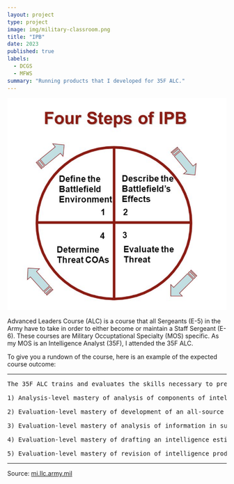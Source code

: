 ```yaml
---
layout: project
type: project
image: img/military-classroom.png
title: "IPB"
date: 2023
published: true
labels:
  - DCGS
  - MFWS
summary: "Running products that I developed for 35F ALC."
---
```


<img class="img-fluid" src="../img/igniting/IPB.png">

Advanced Leaders Course (ALC) is a course that all Sergeants (E-5) in the Army have to take in order to either become or maintain a Staff Sergeant (E-6). These courses are Military Occuptational Specialty (MOS) specific. As my MOS is an Intelligence Analyst (35F), I attended the 35F ALC.  

To give you a rundown of the course, here is an example of the expected course outcome:

<hr>

<pre>
The 35F ALC trains and evaluates the skills necessary to prepare 35F Staff Sergeants to lead and train Soldiers and manage intelligence activities and resources as a multi- skilled technician in Large Scale Combat Operations (LSCO). The 35F ALC consists of four modules including NCO foundations, Pre-Deployment, Offensive Operations and Stability Operations. Throughout these modules students exercise the attributes and competencies of leadership with in a small group environment, while conducting analysis, developing intelligence products and delivering intelligence briefings. The primary outcomes from teaching these modules include: 

1) Analysis-level mastery of analysis of components of intelligence architecture. Students assess coordination requirements that are necessary for the successful execution of the intelligence architecture plan in a written examination. This assessment requires 70% on the rubric to pass. 
  
2) Evaluation-level mastery of development of an all-source training plan. Students work individually to develop a near term training plan in support of a deployment. This assessment requires a 70% on the rubric to pass. 

3) Evaluation-level mastery of analysis of information in support of shaping operations. Students will work as a BOE Intelligence Support Element to demonstrate their analysis of information in support of shaping operations in phase 1. This assessment requires a 70% on the rubric to pass. 
  
4) Evaluation-level mastery of drafting an intelligence estimate in support of shaping operations. Students individually draft an intelligence estimate. This assessment requires 70% on the rubric to pass. 
  
5) Evaluation-level mastery of revision of intelligence products in support of shaping operations for warfighting functions. Students demonstrate their ability to analyze information through presentation of a Battle Update Briefing and describe how their products support a movement and maneuver commander. This assessment requires a 70% on the rubric to pass.
</pre>

<hr>

Source: <a href="https://mi.llc.army.mil/"><i class="large github icon "></i>mi.llc.army.mil</a>
